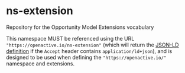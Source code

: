 # ns-extension
Repository for the Opportunity Model Extensions vocabulary

This namespace MUST be referenced using the URL `"https://openactive.io/ns-extension"` (which will return the [JSON-LD definition](https://www.openactive.io/ns-extension/extension.jsonld) if the `Accept` header contains `application/ld+json`), and is designed to be used when defining the `"https://openactive.io/"` namespace and extensions.
